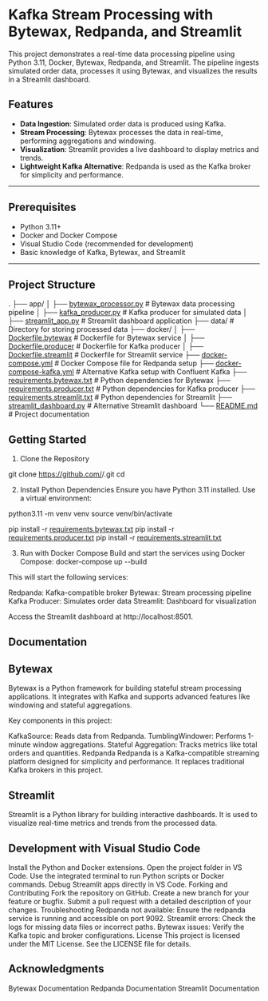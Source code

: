 # Kafka Stream Processing with Bytewax, Redpanda, and Streamlit

This project demonstrates a real-time data processing pipeline using Python 3.11, Docker, Bytewax, Redpanda, and Streamlit. The pipeline ingests simulated order data, processes it using Bytewax, and visualizes the results in a Streamlit dashboard.

## Features

- **Data Ingestion**: Simulated order data is produced using Kafka.
- **Stream Processing**: Bytewax processes the data in real-time, performing aggregations and windowing.
- **Visualization**: Streamlit provides a live dashboard to display metrics and trends.
- **Lightweight Kafka Alternative**: Redpanda is used as the Kafka broker for simplicity and performance.

---

## Prerequisites

- Python 3.11+
- Docker and Docker Compose
- Visual Studio Code (recommended for development)
- Basic knowledge of Kafka, Bytewax, and Streamlit

---

## Project Structure

.
├── app/
│   ├── [bytewax_processor.py](http://_vscodecontentref_/1)   # Bytewax data processing pipeline
│   ├── [kafka_producer.py](http://_vscodecontentref_/2)      # Kafka producer for simulated data
│   ├── [streamlit_app.py](http://_vscodecontentref_/3)       # Streamlit dashboard application
├── data/                      # Directory for storing processed data
├── docker/
│   ├── [Dockerfile.bytewax](http://_vscodecontentref_/4)     # Dockerfile for Bytewax service
│   ├── [Dockerfile.producer](http://_vscodecontentref_/5)    # Dockerfile for Kafka producer
│   ├── [Dockerfile.streamlit](http://_vscodecontentref_/6)   # Dockerfile for Streamlit service
├── [docker-compose.yml](http://_vscodecontentref_/7)         # Docker Compose file for Redpanda setup
├── [docker-compose-kafka.yml](http://_vscodecontentref_/8)   # Alternative Kafka setup with Confluent Kafka
├── [requirements.bytewax.txt](http://_vscodecontentref_/9)   # Python dependencies for Bytewax
├── [requirements.producer.txt](http://_vscodecontentref_/10)  # Python dependencies for Kafka producer
├── [requirements.streamlit.txt](http://_vscodecontentref_/11) # Python dependencies for Streamlit
├── [streamlit_dashboard.py](http://_vscodecontentref_/12)     # Alternative Streamlit dashboard
└── [README.md](http://_vscodecontentref_/13)                  # Project documentation

## Getting Started
1. Clone the Repository

git clone https://github.com/<your-username>/<your-repo>.git
cd <your-repo>

2. Install Python Dependencies
Ensure you have Python 3.11 installed. Use a virtual environment:

python3.11 -m venv venv
source venv/bin/activate

pip install -r [requirements.bytewax.txt](http://_vscodecontentref_/14)
pip install -r [requirements.producer.txt](http://_vscodecontentref_/15)
pip install -r [requirements.streamlit.txt](http://_vscodecontentref_/16)

3. Run with Docker Compose
Build and start the services using Docker Compose:
docker-compose up --build

This will start the following services:

Redpanda: Kafka-compatible broker
Bytewax: Stream processing pipeline
Kafka Producer: Simulates order data
Streamlit: Dashboard for visualization

Access the Streamlit dashboard at http://localhost:8501.

## Documentation
## Bytewax
Bytewax is a Python framework for building stateful stream processing applications. It integrates with Kafka and supports advanced features like windowing and stateful aggregations.

Key components in this project:

KafkaSource: Reads data from Redpanda.
TumblingWindower: Performs 1-minute window aggregations.
Stateful Aggregation: Tracks metrics like total orders and quantities.
Redpanda
Redpanda is a Kafka-compatible streaming platform designed for simplicity and performance. It replaces traditional Kafka brokers in this project.

## Streamlit
Streamlit is a Python library for building interactive dashboards. It is used to visualize real-time metrics and trends from the processed data.

## Development with Visual Studio Code
Install the Python and Docker extensions.
Open the project folder in VS Code.
Use the integrated terminal to run Python scripts or Docker commands.
Debug Streamlit apps directly in VS Code.
Forking and Contributing
Fork the repository on GitHub.
Create a new branch for your feature or bugfix.
Submit a pull request with a detailed description of your changes.
Troubleshooting
Redpanda not available: Ensure the redpanda service is running and accessible on port 9092.
Streamlit errors: Check the logs for missing data files or incorrect paths.
Bytewax issues: Verify the Kafka topic and broker configurations.
License
This project is licensed under the MIT License. See the LICENSE file for details.

## Acknowledgments
Bytewax Documentation
Redpanda Documentation
Streamlit Documentation


